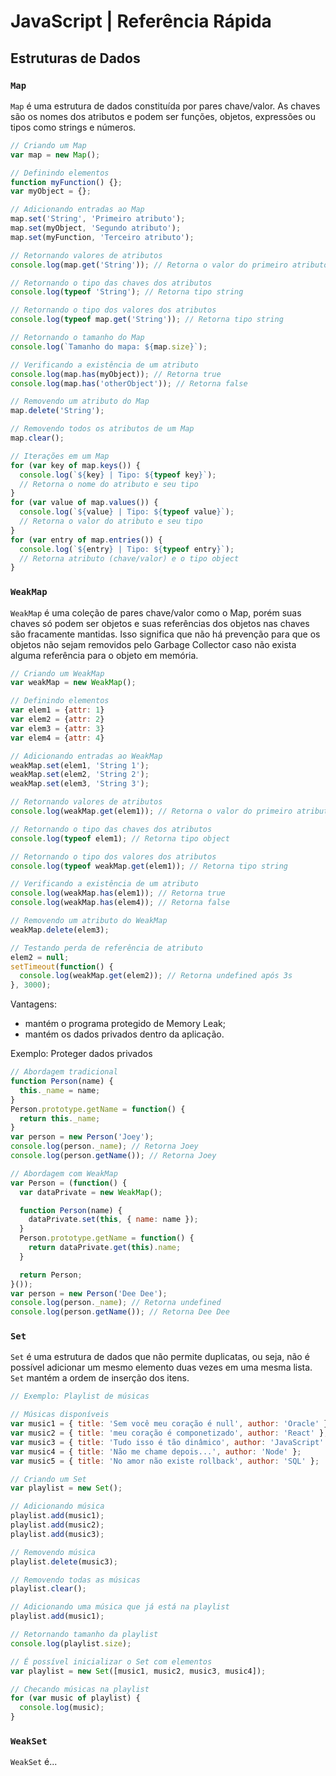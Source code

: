 # JavaScript | Referência Rápida

## Estruturas de Dados

### `Map`

`Map` é uma estrutura de dados constituída por pares chave/valor. As chaves são os nomes dos atributos e podem ser funções, objetos, expressões ou tipos como strings e números.

```javascript
// Criando um Map
var map = new Map();

// Definindo elementos
function myFunction() {};
var myObject = {};

// Adicionando entradas ao Map
map.set('String', 'Primeiro atributo');
map.set(myObject, 'Segundo atributo');
map.set(myFunction, 'Terceiro atributo');

// Retornando valores de atributos
console.log(map.get('String')); // Retorna o valor do primeiro atributo

// Retornando o tipo das chaves dos atributos
console.log(typeof 'String'); // Retorna tipo string

// Retornando o tipo dos valores dos atributos
console.log(typeof map.get('String')); // Retorna tipo string

// Retornando o tamanho do Map
console.log(`Tamanho do mapa: ${map.size}`);

// Verificando a existência de um atributo
console.log(map.has(myObject)); // Retorna true
console.log(map.has('otherObject')); // Retorna false

// Removendo um atributo do Map
map.delete('String');

// Removendo todos os atributos de um Map
map.clear();

// Iterações em um Map
for (var key of map.keys()) {
  console.log(`${key} | Tipo: ${typeof key}`);
  // Retorna o nome do atributo e seu tipo
}
for (var value of map.values()) {
  console.log(`${value} | Tipo: ${typeof value}`);
  // Retorna o valor do atributo e seu tipo
}
for (var entry of map.entries()) {
  console.log(`${entry} | Tipo: ${typeof entry}`);
  // Retorna atributo (chave/valor) e o tipo object
}
```

### `WeakMap`

`WeakMap` é uma coleção de pares chave/valor como o Map, porém suas chaves só podem ser objetos e suas referências dos objetos nas chaves são fracamente mantidas. Isso significa que não há prevenção para que os objetos não sejam removidos pelo Garbage Collector caso não exista alguma referência para o objeto em memória.

```javascript
// Criando um WeakMap
var weakMap = new WeakMap();

// Definindo elementos
var elem1 = {attr: 1}
var elem2 = {attr: 2}
var elem3 = {attr: 3}
var elem4 = {attr: 4}

// Adicionando entradas ao WeakMap
weakMap.set(elem1, 'String 1');
weakMap.set(elem2, 'String 2');
weakMap.set(elem3, 'String 3');

// Retornando valores de atributos
console.log(weakMap.get(elem1)); // Retorna o valor do primeiro atributo

// Retornando o tipo das chaves dos atributos
console.log(typeof elem1); // Retorna tipo object

// Retornando o tipo dos valores dos atributos
console.log(typeof weakMap.get(elem1)); // Retorna tipo string

// Verificando a existência de um atributo
console.log(weakMap.has(elem1)); // Retorna true
console.log(weakMap.has(elem4)); // Retorna false

// Removendo um atributo do WeakMap
weakMap.delete(elem3);

// Testando perda de referência de atributo
elem2 = null;
setTimeout(function() {
  console.log(weakMap.get(elem2)); // Retorna undefined após 3s
}, 3000);
```

Vantagens:

  - mantém o programa protegido de Memory Leak;
  - mantém os dados privados dentro da aplicação.

Exemplo: Proteger dados privados

```javascript
// Abordagem tradicional
function Person(name) {
  this._name = name;
}
Person.prototype.getName = function() {
  return this._name;
}
var person = new Person('Joey');
console.log(person._name); // Retorna Joey
console.log(person.getName()); // Retorna Joey

// Abordagem com WeakMap
var Person = (function() {
  var dataPrivate = new WeakMap();

  function Person(name) {
    dataPrivate.set(this, { name: name });
  }
  Person.prototype.getName = function() {
    return dataPrivate.get(this).name;
  }

  return Person;
}());
var person = new Person('Dee Dee');
console.log(person._name); // Retorna undefined
console.log(person.getName()); // Retorna Dee Dee
```

### `Set`

`Set` é uma estrutura de dados que não permite duplicatas, ou seja, não é possível adicionar um mesmo elemento duas vezes em uma mesma lista. `Set` mantém a ordem de inserção dos itens.

```javascript
// Exemplo: Playlist de músicas

// Músicas disponíveis
var music1 = { title: 'Sem você meu coração é null', author: 'Oracle' };
var music2 = { title: 'meu coração é componetizado', author: 'React' };
var music3 = { title: 'Tudo isso é tão dinâmico', author: 'JavaScript' };
var music4 = { title: 'Não me chame depois...', author: 'Node' };
var music5 = { title: 'No amor não existe rollback', author: 'SQL' };

// Criando um Set
var playlist = new Set();

// Adicionando música
playlist.add(music1);
playlist.add(music2);
playlist.add(music3);

// Removendo música
playlist.delete(music3);

// Removendo todas as músicas
playlist.clear();

// Adicionando uma música que já está na playlist
playlist.add(music1);

// Retornando tamanho da playlist
console.log(playlist.size);

// É possível inicializar o Set com elementos
var playlist = new Set([music1, music2, music3, music4]);

// Checando músicas na playlist
for (var music of playlist) {
  console.log(music);
}
```

### `WeakSet`

`WeakSet` é...

```javascript
```
